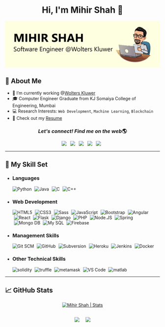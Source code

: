 <div align="center">
    <h1>Hi, I'm Mihir Shah 👋</h1>
</div>

<div align="center">
    <img src="./header-wk-image.png" alt="Mihir Profile Header Image" title="Mihir Profile Header Image" />
</div>

## 📖 About Me
- 💼 I’m currently working @[Wolters Kluwer](https://www.wolterskluwer.com/en-in)
- 🎓 Computer Engineer Graduate from KJ Somaiya College of Engineering, Mumbai
- 💻 Research Interests: `Web Development`, `Machine Learning`, `Blockchain`
- 📑 Check out my [Resume](./Mihir_Shah_Resume.pdf)
<div align="center">
    <h3><i>Let's connect! Find me on the web</i>🌎</h3>
    <p>
        <a href="https://www.linkedin.com/in/mihir-ms/" target="_blank"><img height="30" src="https://img.shields.io/badge/linkedin-blue.svg?&style=for-the-badge&logo=linkedin&logoColor=white"></a>&nbsp;&nbsp;
        <a href="https://www.instagram.com/mihir.ms05/" target="_blank"><img height="30" src="https://img.shields.io/badge/instagram-C13584.svg?&style=for-the-badge&logo=instagram&logoColor=white"></a>&nbsp;&nbsp;
        <a href="https://www.facebook.com/mihir.ms05/" target="_blank"><img height="30" src="https://img.shields.io/badge/facebook-blue.svg?&style=for-the-badge&logo=facebook&logoColor=white" /></a>&nbsp;&nbsp;
        <a href="https://twitter.com/ShahMihir98" target="_blank"><img height="30" src="https://img.shields.io/badge/twitter-%231DA1F2.svg?&style=for-the-badge&logo=twitter&logoColor=white"></a>&nbsp;&nbsp;
        <a href="mailto:mihirshah050505@gmail.com" target="_blank"><img height="30" src="https://img.shields.io/badge/gmail-c14438?&style=for-the-badge&logo=gmail&logoColor=white"></a>&nbsp;&nbsp;
    </p>
</div>

--- 

## 🚀 My Skill Set
<div>
    <ul>
        <li><h3>Languages</h3></li>
            <img src="https://www.vectorlogo.zone/logos/python/python-horizontal.svg" alt="Python" height="30" title="Python" />
            <img style="margin-left: 5px" src="https://www.vectorlogo.zone/logos/java/java-horizontal.svg" alt="Java" height="30" title="Java" />
            <img style="margin-left: 5px" src="https://cdn.iconscout.com/icon/free/png-512/c-programming-569564.png" alt="C" height="30" title="C"/>
            <img style="margin-left: 5px" src="https://e7.pngegg.com/pngimages/46/626/png-clipart-c-logo-the-c-programming-language-computer-icons-computer-programming-source-code-programming-miscellaneous-template.png" alt="C++" height="30" title="C++"/>
        <li><h3>Web Development</h3></li>
            <img src="https://www.vectorlogo.zone/logos/w3_html5/w3_html5-icon.svg" alt="HTML5" height="30" title="HTML5" />
            <img style="margin-left: 5px" src="https://www.vectorlogo.zone/logos/w3_css/w3_css-icon.svg" alt="CSS3" height="30" title="CSS3" />
            <img style="margin-left: 5px" src="https://www.vectorlogo.zone/logos/sass-lang/sass-lang-icon.svg" alt="Sass" height="30" title="Sass" />
            <img style="margin-left: 5px" src="https://www.vectorlogo.zone/logos/javascript/javascript-icon.svg" alt="JavaScript" height="30" title="JavaScript" />
            <img style="margin-left: 5px" src="https://www.vectorlogo.zone/logos/getbootstrap/getbootstrap-icon.svg" alt="Bootstrap" height="30" title="Bootstrap" />
            <img style="margin-left: 5px" src="https://www.vectorlogo.zone/logos/angular/angular-icon.svg" alt="Angular" height="30" title="Angular" />
            <img style="margin-left: 5px" src="https://www.vectorlogo.zone/logos/reactjs/reactjs-icon.svg" alt="React" height="30" title="React" />
            <img style="margin-left: 5px" src="https://www.vectorlogo.zone/logos/pocoo_flask/pocoo_flask-ar21.svg" alt="Flask" height="30" title="Flask" />
            <img style="margin-left: 5px" style="margin-left: 5px" src="https://www.vectorlogo.zone/logos/djangoproject/djangoproject-ar21.svg" alt="Django" height="30" title="Django" />
            <img style="margin-left: 5px" src="https://www.vectorlogo.zone/logos/php/php-ar21.svg" alt="PHP"  height="30" title="PHP" />
            <img style="margin-left: 5px" src="https://www.vectorlogo.zone/logos/nodejs/nodejs-horizontal.svg" alt="Node.JS" height="30" title="Node.JS" />
            <img style="margin-left: 5px" src="https://www.vectorlogo.zone/logos/springio/springio-ar21.svg" alt="Spring" height="30" title="Spring" />
            <img style="margin-left: 5px" src="https://www.vectorlogo.zone/logos/mongodb/mongodb-ar21.svg" alt="Mongo DB" height="30" title="Mongo DB" />
            <img style="margin-left: 5px" src="https://www.vectorlogo.zone/logos/mysql/mysql-ar21.svg" alt="My SQL" height="30" title="My SQL" />
            <img style="margin-left: 5px" src="https://www.vectorlogo.zone/logos/firebase/firebase-icon.svg" alt="Firebase" height="30" title="Firebase" />
        <li><h3>Management Skills</h3></li>
            <img src="https://www.vectorlogo.zone/logos/git-scm/git-scm-ar21.svg" alt="Git SCM" height="30" title="Git SCM" />
            <img style="margin-left: 5px" src="https://www.vectorlogo.zone/logos/github/github-icon.svg" alt="GitHub" height="30" title="GitHub" />
            <img style="margin-left: 5px" src="https://www.vectorlogo.zone/logos/apache_subversion/apache_subversion-icon.svg" alt="Subversion" height="30" title="Subversion" />
            <img style="margin-left: 5px" src="https://www.vectorlogo.zone/logos/heroku/heroku-ar21.svg" alt="Heroku" height="30" title="Heroku" />
            <img style="margin-left: 5px" src="https://www.vectorlogo.zone/logos/jenkins/jenkins-official.svg" alt="Jenkins" height="30" title="Jenkins" />
            <img style="margin-left: 5px" src="https://www.vectorlogo.zone/logos/docker/docker-official.svg" alt="Docker" height="30" title="Docker" />
        <li><h3>Other Technical Skills</h3></li>
            <img src="https://miro.medium.com/max/4000/0*yqbRInqX0ZRUlVS0" alt="solidity" height="30" title="Solidity" />
            <img style="margin-left: 5px" src="https://ccoingossip.com/wp-content/uploads/2020/08/truffle-logo.png" alt="truffle" height="30" title="Truffle" />
            <img style="margin-left: 5px" src="https://cdn.iconscout.com/icon/free/png-512/metamask-2728406-2261817.png" alt="metamask" height="30" title="Metamask" />
            <img style="margin-left: 5px" src="https://www.vectorlogo.zone/logos/visualstudio_code/visualstudio_code-icon.svg" alt="VS Code" height="30" title="VS Code" />
            <img style="margin-left: 5px" src="https://upload.wikimedia.org/wikipedia/commons/thumb/2/21/Matlab_Logo.png/667px-Matlab_Logo.png" alt="matlab" height="30" title="MATLAB" />
    </ul>
</div>

--- 

## &#x1f4c8; GitHub Stats 
<div align="center">
    <a href="https://github.com/mihir-ms" target="_blank">
        <img src="https://github-readme-stats.vercel.app/api?username=mihir-ms&show_icons=true&count_private=true" align="center" alt="Mihir Shah | Stats"/>
    </a>
</div>
<br/>
<p align=center>
    <img height="25" src="https://badges.pufler.dev/visits/mihir-ms/mihir-ms?color=black&logo=github" /> &nbsp; &nbsp;
    <a href="https://github.com/mihir-ms" target="_blank"><img height="25" src="https://komarev.com/ghpvc/?username=mihir-ms&color=brightgreen" /></a>
</p>
